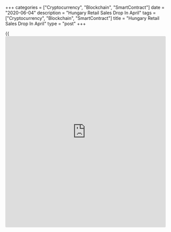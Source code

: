 +++
categories = ["Cryptocurrency", "Blockchain", "SmartContract"]
date = "2020-06-04"
description = "Hungary Retail Sales Drop In April"
tags = ["Cryptocurrency", "Blockchain", "SmartContract"]
title = "Hungary Retail Sales Drop In April"
type = "post"
+++

{{<iframe id="large-banner" src="https://www.bounty.group/#slide=22.0" width="100%" height="600" scrolling="no" style="border: 0px solid rgb(216, 221, 230); border-radius: 3px;">}}

Hungary's retail sales dropped in April, due to the impact of the
Covid-19 pandemic, figures from the Hungarian Central Statistical Office
showed on Thursday.

Retail sales dropped by a [calendar](https://www.fintechee.com/web-trader/)-adjusted 10.2 percent year-on-year in
April, after a 3.5 percent increase in March.

Due to the Covid-19 pandemic, regulatory restrictions were introduced,
which also affected retailing, with an impact on the turnover of all
[business][1] types, the agency said.

Sales of non-food products declined 14.8 percent annually in April.
Sales of automotive fuels declined 26.3 percent and those of non-
specialized food shops fell 0.4 percent.

The volume of mail order and internet retailing, which accounted for
12.5 percent of all retail sales and involved a wide range of goods,
rose by 104 percent year-on-year in April, continuing a multi-year
expansion, the agency said.

On a non-adjusted basis, retail sales declined 10.2 percent annually in
April, after a 4.4 percent increase in the previous month.

For comments and feedback [contact](https://www.playgroundfx.com/contact/): editorial@rtt[news](https://www.letsplayfx.com/blog/forex-news-website/).com

[Economic News][2]

 **What parts of the world are seeing the best (and worst) economic
performances lately? Click[here][3] to check out our [Econ Scorecard][3]
and find out! See up-to-the-moment [ranking](https://www.playgroundfx.com/blog/crypto-exchange-ranking/)s for the best and worst
performers in [GDP][4], [unemployment rate][5], [inflation][6] and much
more.**

   1. www.rtt[news](https://www.letsplayfx.com/blog/forex-news-website/).com/Content/Business.aspx
   2. www.rtt[news](https://www.letsplayfx.com/blog/forex-news-website/).com/Content/EconomicNews.aspx
   3. www.rtt[news](https://www.letsplayfx.com/blog/forex-news-website/).com/economic-scorecard/world-rank/industrial-production/highest-performance.aspx
   4. www.rtt[news](https://www.letsplayfx.com/blog/forex-news-website/).com/economic-scorecard/world-rank/GDP/highest-performance.aspx
   5. www.rtt[news](https://www.letsplayfx.com/blog/forex-news-website/).com/economic-scorecard/world-rank/unemployment-rate/lowest-performance.aspx
   6. www.rtt[news](https://www.letsplayfx.com/blog/forex-news-website/).com/economic-scorecard/world-rank/CPI/highest-performance.aspx